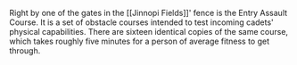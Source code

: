 Right by one of the gates in the [[Jinnopi Fields]]' fence is the Entry Assault Course. It is a set of obstacle courses intended to test incoming cadets' physical capabilities. There are sixteen identical copies of the same course, which takes roughly five minutes for a person of average fitness to get through.